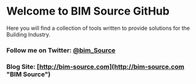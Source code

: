 # Welcome to BIM Source GitHub
 Here you will find a collection of tools written to provide solutions for the Building Industry. 

### Follow me on Twitter: [@bim_Source](http://twitter.com/bim_source "http://twitter.com/bim_source")


### Blog Site: [http://bim-source.com](http://bim-source.com "BIM Source")
